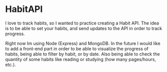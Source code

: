 <h1>HabitAPI</h1>

I love to track habits, so I wanted to practice creating a Habit API.
The idea is to be able to set your habits, and send updates to the API in order to track progress.

Right now Im using Node (Express) and MongoDB.
In the future I would like to add a front-end part in order to be able to visualize the progress of habits,
being able to filter by habit, or by date. Also being able to check the quantity of some habits like reading or studying (how many pages/hours, etc.).

